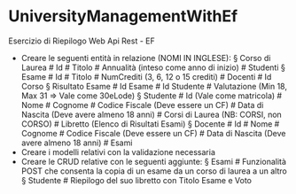 # UniversityManagementWithEf

Esercizio di Riepilogo Web Api Rest - EF
- Creare le seguenti entità in relazione (NOMI IN INGLESE):
	§ Corso di Laurea
		# Id
		# Titolo
		# Annualità (inteso come anno di inizio)
		# Studenti
	§ Esame
		# Id
		# Titolo
		# NumCrediti (3, 6, 12 o 15 crediti)
		# Docenti
		# Id Corso
	§ Risultato Esame
		# Id Esame
		# Id Studente
		# Valutazione (Min 18, Max 31 => Vale come 30eLode)
	§ Studente
		# Id (Vale come matricola)
		# Nome
		# Cognome
		# Codice Fiscale (Deve essere un CF)
		# Data di Nascita (Deve avere almeno 18 anni)
		# Corsi di Laurea (NB: CORSI, non CORSO)
		# Libretto (Elenco di Risultati Esami)
	§ Docente
		# Id
		# Nome
		# Cognome
		# Codice Fiscale (Deve essere un CF)
		# Data di Nascita (Deve avere almeno 18 anni)
		# Esami
- Creare i modelli relativi con la validazione necessaria
- Creare le CRUD relative con le seguenti aggiunte:
	§ Esami
		# Funzionalità POST che consenta la copia di un esame da un corso di laurea a un altro
	§ Studente
		# Riepilogo del suo libretto con Titolo Esame e Voto
